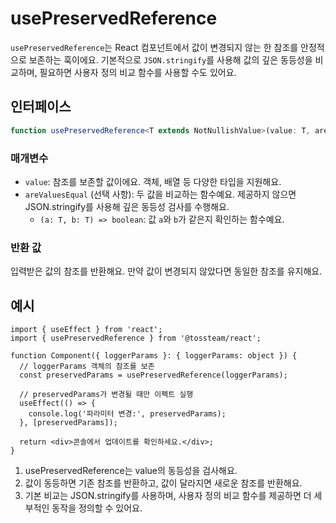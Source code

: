 # usePreservedReference

`usePreservedReference`는 React 컴포넌트에서 값이 변경되지 않는 한 참조를 안정적으로 보존하는 훅이에요. 기본적으로 `JSON.stringify`를 사용해 값의 깊은 동등성을 비교하며, 필요하면 사용자 정의 비교 함수를 사용할 수도 있어요.

## 인터페이스

```ts
function usePreservedReference<T extends NotNullishValue>(value: T, areValuesEqual?: (a: T, b: T) => boolean): T;
```

### 매개변수

- `value`: 참조를 보존할 값이에요. 객체, 배열 등 다양한 타입을 지원해요.
- `areValuesEqual` (선택 사항): 두 값을 비교하는 함수예요. 제공하지 않으면 JSON.stringify를 사용해 깊은 동등성 검사를 수행해요.
  - `(a: T, b: T) => boolean`: 값 `a`와 `b`가 같은지 확인하는 함수예요.

### 반환 값

입력받은 값의 참조를 반환해요. 만약 값이 변경되지 않았다면 동일한 참조를 유지해요.

## 예시

```tsx
import { useEffect } from 'react';
import { usePreservedReference } from '@tossteam/react';

function Component({ loggerParams }: { loggerParams: object }) {
  // loggerParams 객체의 참조를 보존
  const preservedParams = usePreservedReference(loggerParams);

  // preservedParams가 변경될 때만 이펙트 실행
  useEffect(() => {
    console.log('파라미터 변경:', preservedParams);
  }, [preservedParams]);

  return <div>콘솔에서 업데이트를 확인하세요.</div>;
}
```

1. usePreservedReference는 value의 동등성을 검사해요.
2. 값이 동등하면 기존 참조를 반환하고, 값이 달라지면 새로운 참조를 반환해요.
3. 기본 비교는 JSON.stringify를 사용하며, 사용자 정의 비교 함수를 제공하면 더 세부적인 동작을 정의할 수 있어요.
